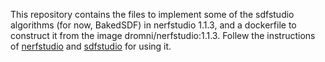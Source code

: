 This repository contains the files to implement some of the sdfstudio algorithms (for now, BakedSDF) in nerfstudio 1.1.3, and a dockerfile to construct it from the image dromni/nerfstudio:1.1.3. Follew the instructions of [nerfstudio](https://docs.nerf.studio/) and [sdfstudio](https://github.com/autonomousvision/sdfstudio) for using it.